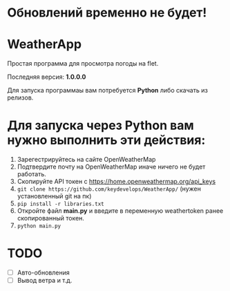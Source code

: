 # Обновлений временно не будет!

# WeatherApp
Простая программа для просмотра погоды на flet.

Последняя версия: **1.0.0.0**

Для запуска программаы вам потребуется **Python** либо скачать из релизов.

# Для запуска через **Python** вам нужно выполнить эти действия:

1. Зарегестрируйтесь на сайте OpenWeatherMap
2. Подтвердите почту на OpenWeatherMap иначе ничего не будет работать.
3. Скопируйте API токен с https://home.openweathermap.org/api_keys
4. ``git clone https://github.com/keydevelops/WeatherApp/`` (нужен установленный git на пк)
6. ``pip install -r libraries.txt``
7. Откройте файл **main.py** и введите в переменную weathertoken ранее скопированный токен.
8. ``python main.py``

# TODO

- [ ] Авто-обновления
- [ ] Вывод ветра и т.д.
